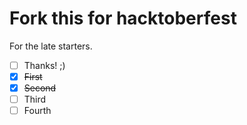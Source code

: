 # Fork this for hacktoberfest

For the late starters.

- [ ] Thanks! ;)
- [x] ~~First~~
- [x] ~~Second~~
- [ ] Third
- [ ] Fourth
